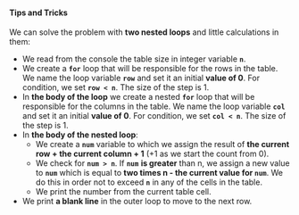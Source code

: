 #### Tips and Tricks

We can solve the problem with **two nested loops** and little calculations in them:

   * We read from the console the table size in integer variable **`n`**.
   * We create a **`for`** loop that will be responsible for the rows in the table. We name the loop variable **`row`** and set it an initial **value of 0**. For condition, we set **`row < n`**. The size of the step is 1.
   * In **the body of the loop** we create a nested **`for`** loop that will be responsible for the columns in the table. We name the loop variable **`col`** and set it an initial **value of 0**. For condition, we set **`col < n`**. The size of the step is 1.
   * In **the body of the nested loop**:
      * We create a **`num`** variable to which we assign the result of **the current row + the current column + 1** (+1 as we start the count from 0).
      * We check for **`num > n`**. If **`num`** **is greater** than n, we assign a new value to **`num`** which is equal to **two times n - the current value for `num`**. We do this in order not to exceed **`n`** in any of the cells in the table.
      * We print the number from the current table cell.
   * We print **a blank line** in the outer loop to move to the next row.
